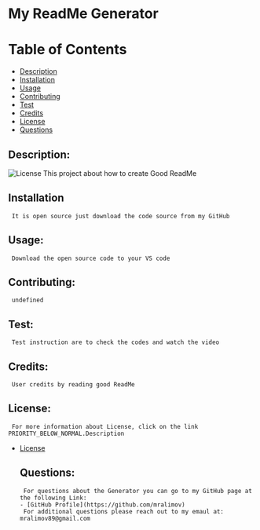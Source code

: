 
  # My ReadMe Generator
 # Table of Contents
 - [Description](#description)
 - [Installation](#installation)
 - [Usage](#usage)
 - [Contributing](#contributing)
 - [Test](#test)
 - [Credits](#credits)
 - [License](#license)
 - [Questions](#questions)
 ## Description:
 ![License](https://img.sheilds.io/badge/License--blue.svg "Lincense Badge")
     This project about how to create Good ReadMe 
 ## Installation
     It is open source just download the code source from my GitHub
 ## Usage:
     Download the open source code to your VS code
 ## Contributing:
     undefined
 ## Test:
     Test instruction are to check the codes and watch the video
 ## Credits:
     User credits by reading good ReadMe
 ## License:
     For more information about License, click on the link PRIORITY_BELOW_NORMAL.Description
  - [License](https://opensource.org/license/)
     ## Questions:
         For questions about the Generator you can go to my GitHub page at the following Link:
        - [GitHub Profile](https://github.com/mralimov)
         For additional questions please reach out to my emaul at: mralimov89@gmail.com
         